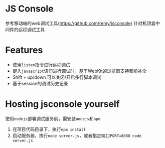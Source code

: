 # JS Console
参考移动端的web调试工具(https://github.com/remy/jsconsole)
针对机顶盒中间件的远程调试工具

# Features
- 使用`listen`指令进行远程调试
- 键入`javascript`语句进行调试时，基于WebKit的浏览器支持智能补全
- Shift + up/down 可以关闭/开启多行脚本调试
- 基于session的调试历史记录

# Hosting jsconsole yourself
使用`nodejs`部署调试服务前，需安装`nodejs`和`npm`
1. 在项目代码目录下，执行`npm install`
2. 启动服务器，执行`node server.js`，或者指定端口`PORT=8080 node server.js`
